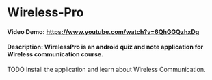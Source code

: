 # Wireless-Pro
#### Video Demo:  https://www.youtube.com/watch?v=6QhGGQzhxDg
#### Description: WirelessPro is an android quiz and note application for Wireless communication course.
TODO
  Install the application and learn about Wireless Communication. 
